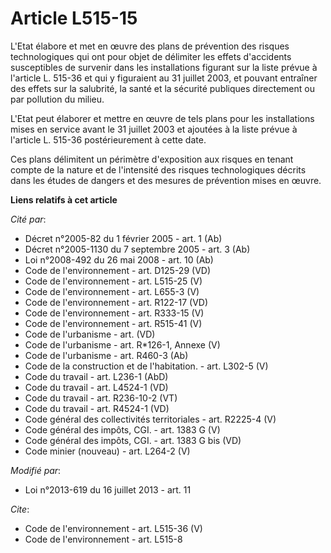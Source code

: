 # Article L515-15

L'Etat élabore et met en œuvre des plans de prévention des risques technologiques qui ont pour objet de délimiter les effets
d'accidents susceptibles de survenir dans les installations figurant sur la liste prévue à l'article L. 515-36 et qui y
figuraient au 31 juillet 2003, et pouvant entraîner des effets sur la salubrité, la santé et la sécurité publiques
directement ou par pollution du milieu. 

L'Etat peut élaborer et mettre en œuvre de tels plans pour les installations mises en service avant le 31 juillet 2003 et
ajoutées à la liste prévue à l'article L. 515-36 postérieurement à cette date. 

Ces plans délimitent un périmètre d'exposition aux risques en tenant compte de la nature et de l'intensité des risques
technologiques décrits dans les études de dangers et des mesures de prévention mises en œuvre.

**Liens relatifs à cet article**

_Cité par_:

  - Décret n°2005-82 du 1 février 2005 - art. 1 (Ab)
  - Décret n°2005-1130 du 7 septembre 2005 - art. 3 (Ab)
  - Loi n°2008-492 du 26 mai 2008 - art. 10 (Ab)
  - Code de l'environnement - art. D125-29 (VD)
  - Code de l'environnement - art. L515-25 (V)
  - Code de l'environnement - art. L655-3 (V)
  - Code de l'environnement - art. R122-17 (VD)
  - Code de l'environnement - art. R333-15 (V)
  - Code de l'environnement - art. R515-41 (V)
  - Code de l'urbanisme - art. (VD)
  - Code de l'urbanisme - art. R*126-1, Annexe (V)
  - Code de l'urbanisme - art. R460-3 (Ab)
  - Code de la construction et de l'habitation. - art. L302-5 (V)
  - Code du travail - art. L236-1 (AbD)
  - Code du travail - art. L4524-1 (VD)
  - Code du travail - art. R236-10-2 (VT)
  - Code du travail - art. R4524-1 (VD)
  - Code général des collectivités territoriales - art. R2225-4 (V)
  - Code général des impôts, CGI. - art. 1383 G (V)
  - Code général des impôts, CGI. - art. 1383 G bis (VD)
  - Code minier (nouveau) - art. L264-2 (V)

_Modifié par_:

  - Loi n°2013-619 du 16 juillet 2013 - art. 11

_Cite_:

  - Code de l'environnement - art. L515-36 (V)
  - Code de l'environnement - art. L515-8
